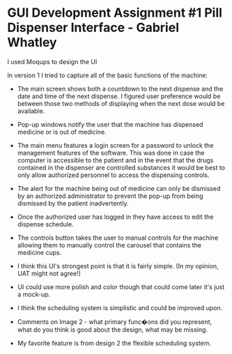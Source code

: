 # GUI Development Assignment #1 Pill Dispenser Interface - Gabriel Whatley

I used Moqups to design the UI

In version 1 I tried to capture all of the basic functions of the machine:
- The main screen shows both a countdown to the next dispense and the date and time of the next dispense. I figured user preference would be between those two methods of displaying when the next dose would be available.
- Pop-up windows notify the user that the machine has dispensed medicine or is out of medicine.
- The main menu features a login screen for a password to unlock the management features of the software. This was done in case the computer is accessible to the patient and in the event that the drugs contained in the dispenser are controlled substances it would be best to only allow authorized personnel to access the dispensing controls.
- The alert for the machine being out of medicine can only be dismissed by an authorized administrator to prevent the pop-up from being dismissed by the patient inadvertently.
- Once the authorized user has logged in they have access to edit the dispense schedule.
- The controls button takes the user to manual controls for the machine allowing them to manually control the carousel that contains the medicine cups.
- I think this UI's strongest point is that it is fairly simple. (In my opinion, UAT might not agree!)
- UI could use more polish and color though that could come later it's just a mock-up.
- I think the scheduling system is simplistic and could be improved upon.

- Comments on Image 2 - what primary func�ons did you represent, what do you think is good about the
design, what may be missing.

- My favorite feature is from design 2 the flexible scheduling system.
